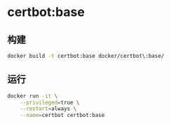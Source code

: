 # certbot:base

## 构建
```bash
docker build -t certbot:base docker/certbot\:base/
```

## 运行
```bash
docker run -it \
    --privileged=true \
    --restart=always \
    --name=certbot certbot:base
```